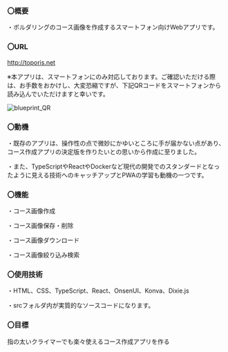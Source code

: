 

### 〇概要
・ボルダリングのコース画像を作成するスマートフォン向けWebアプリです。

### 〇URL

http://toporis.net

※本アプリは、スマートフォンにのみ対応しております。ご確認いただける際は、お手数をおかけし、大変恐縮ですが、下記QRコードをスマートフォンから読み込んでいただけますと幸いです。

![blueprint_QR](https://user-images.githubusercontent.com/73210592/141669934-e7a549fa-42ae-4d8c-90e1-fd6f55319f69.png)

### 〇動機

・既存のアプリは、操作性の点で微妙にかゆいところに手が届かない点があり、コース作成アプリの決定版を作りたいとの思いから作成に至りました。

・また、TypeScriptやReactやDockerなど現代の開発でのスタンダードとなったように見える技術へのキャッチアップとPWAの学習も動機の一つです。

### 〇機能

・コース画像作成

・コース画像保存・削除

・コース画像ダウンロード

・コース画像絞り込み検索

### 〇使用技術

・HTML、CSS、TypeScript、React、OnsenUI、Konva、Dixie.js

・srcフォルダ内が実質的なソースコードになります。

### 〇目標
指の太いクライマーでも楽々使えるコース作成アプリを作る
